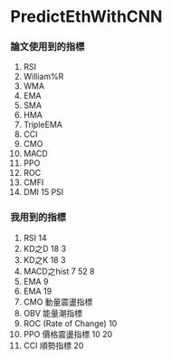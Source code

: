 PredictEthWithCNN
===
### 論文使用到的指標
1. RSI
2. William%R
3. WMA
4. EMA
5. SMA
6. HMA
7. TripleEMA
8. CCI
9. CMO
10. MACD
11. PPO
12. ROC
13. CMFI
14. DMI
15 PSI
    
### 我用到的指標
1. RSI 14
2. KD之D 18 3
3. KD之K 18 3
4. MACD之hist 7 52 8
5. EMA 9
6. EMA 19
7. CMO 動量震盪指標 
8. OBV 能量潮指標 
9. ROC (Rate of Change) 10
10. PPO 價格震盪指標 10 20
11. CCI 順勢指標 20


